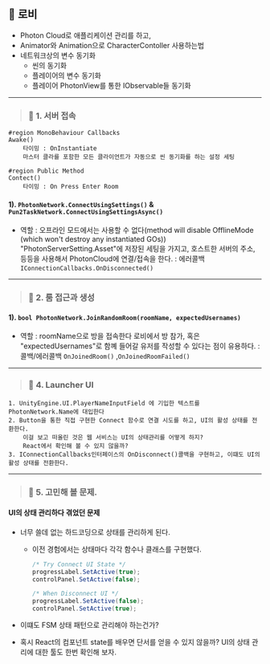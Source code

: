 
## 🔄 로비

* Photon Cloud로 애플리케이션 관리를 하고,
* Animator와 Animation으로 CharacterContoller 사용하는법
* 네트워크상의 변수 동기화
  * 씬의 동기화
  * 플레이어의 변수 동기화 
  * 플레이어 PhotonView를 통한 IObservable들 동기화

---

> ### 📄  1. 서버 접속

```
#region MonoBehaviour Callbacks
Awake() 
    타이밍 : OnInstantiate
    마스터 클라를 포함한 모든 클라이언트가 자동으로 씬 동기화를 하는 설정 세팅

#region Public Method
Contect() 
    타이밍 : On Press Enter Room 
```

#### 1). `PhotonNetwork.ConnectUsingSettings()` & `Pun2TaskNetwork.ConnectUsingSettingsAsync()`

* 역할
  : 오프라인 모드에서는 사용할 수 없다(method will disable OfflineMode (which won't destroy any instantiated GOs))
  "PhotonServerSetting.Asset"에 저장된 세팅을 가지고, 호스트한 서버의 주소, 등등을 사용해서 PhotonCloud에 연결/접속을 한다.
  : 에러콜백 `IConnectionCallbacks.OnDisconnected()`


---

> ### 📄  2. 룸 접근과 생성

#### 1). `bool PhotonNetwork.JoinRandomRoom(roomName, expectedUsernames)`

* 역할 
  : roomName으로 방을 접속한다
    로비에서 방 참가, 혹은 "expectedUsernames"로 함꼐 들어갈 유저를 작성할 수 있다는 점이 유용하다.
  : 콜백/에러콜백 `OnJoinedRoom()` ,`OnJoinedRoomFailed()`

---

> ### 📄  4. Launcher UI 

```
1. UnityEngine.UI.PlayerNameInputField 에 기입한 텍스트를 PhotonNetwork.Name에 대입한다
2. Button을 통한 직접 구현한 Connect 함수로 연결 시도를 하고, UI의 활성 상태를 전환한다.
    이걸 보고 떠올린 것은 웹 서비스는 UI의 상태관리를 어떻게 하지?
    React에서 확인해 볼 수 있지 않을까?
3. IConnectionCallbacks인터페이스의 OnDisconnect()콜백을 구현하고, 이떄도 UI의 활성 상태를 전환한다.
```

---

> ### 📄  5. 고민해 볼 문제.

#### UI의 상태 관리하다 겪었던 문제

* 너무 쓸데 없는 하드코딩으로 상태를 관리하게 된다.
  * 이전 경험에서는 상태마다 각각 함수나 클래스를 구현했다.
    ```cs
    /* Try Connect UI State */
    progressLabel.SetActive(true);
    controlPanel.SetActive(false);

    /* When Disconnect UI */
    progressLabel.SetActive(false);
    controlPanel.SetActive(true);
    ```
* 이떄도 FSM 상태 패턴으로 관리해야 하는건가?

* 혹시 React의 컴포넌트 state를 배우면 단서를 얻을 수 있지 않을까?
  UI의 상태 관리에 대한 툴도 한번 확인해 보자.
